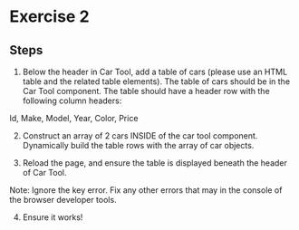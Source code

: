 # Exercise 2

## Steps

1. Below the header in Car Tool, add a table of cars (please use an HTML table and the related table elements). The table of cars should be in the Car Tool component. The table should have a header row with the following column headers:

Id, Make, Model, Year, Color, Price

2. Construct an array of 2 cars INSIDE of the car tool component. Dynamically build the table rows with the array of car objects.

3. Reload the page, and ensure the table is displayed beneath the header of Car Tool.

Note: Ignore the key error. Fix any other errors that may in the console of the browser developer tools.

4. Ensure it works!